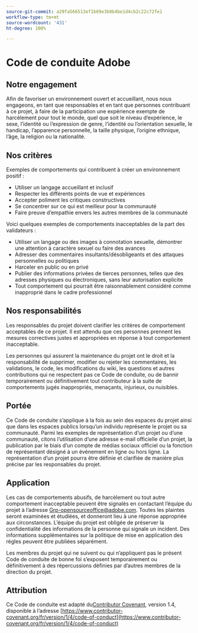 ```yaml
---
source-git-commit: a29fa566513ef1b69e3b0b4be1d4cb2c22c72fe1
workflow-type: tm+mt
source-wordcount: '431'
ht-degree: 100%

---
```

# Code de conduite Adobe

## Notre engagement

Afin de favoriser un environnement ouvert et accueillant, nous nous engageons, en tant que responsables et en tant que personnes contribuant à ce projet, à faire de la participation une expérience exempte de harcèlement pour tout le monde, quel que soit le niveau d’expérience, le sexe, l’identité ou l’expression de genre, l’identité ou l’orientation sexuelle, le handicap, l’apparence personnelle, la taille physique, l’origine ethnique, l’âge, la religion ou la nationalité.

## Nos critères

Exemples de comportements qui contribuent à créer un environnement positif :

* Utiliser un langage accueillant et inclusif
* Respecter les différents points de vue et expériences
* Accepter poliment les critiques constructives
* Se concentrer sur ce qui est meilleur pour la communauté
* Faire preuve d’empathie envers les autres membres de la communauté

Voici quelques exemples de comportements inacceptables de la part des validateurs :

* Utiliser un langage ou des images à connotation sexuelle, démontrer une attention à caractère sexuel ou faire des avances
* Adresser des commentaires insultants/désobligeants et des attaques personnelles ou politiques
* Harceler en public ou en privé
* Publier des informations privées de tierces personnes, telles que des adresses physiques ou électroniques, sans leur autorisation explicite
* Tout comportement qui pourrait être raisonnablement considéré comme inapproprié dans le cadre professionnel

## Nos responsabilités

Les responsables du projet doivent clarifier les critères de comportement acceptables de ce projet. Il est attendu que ces personnes prennent les mesures correctives justes et appropriées en réponse à tout comportement inacceptable.

Les personnes qui assurent la maintenance du projet ont le droit et la responsabilité de supprimer, modifier ou rejeter les commentaires, les validations, le code, les modifications du wiki, les questions et autres contributions qui ne respectent pas ce Code de conduite, ou de bannir temporairement ou définitivement tout contributeur à la suite de comportements jugés inappropriés, menaçants, injurieux, ou nuisibles.

## Portée

Ce Code de conduite s’applique à la fois au sein des espaces du projet ainsi que dans les espaces publics lorsqu’un individu représente le projet ou sa communauté. Parmi les exemples de représentation d’un projet ou d’une communauté, citons l’utilisation d’une adresse e-mail officielle d’un projet, la publication par le biais d’un compte de médias sociaux officiel ou la fonction de représentant désigné à un événement en ligne ou hors ligne. La représentation d’un projet pourra être définie et clarifiée de manière plus précise par les responsables du projet.

## Application

Les cas de comportements abusifs, de harcèlement ou tout autre comportement inacceptable peuvent être signalés en contactant l’équipe du projet à l’adresse Grp-opensourceoffice@adobe.com. Toutes les plaintes seront examinées et étudiées, et donneront lieu à une réponse appropriée aux circonstances. L’équipe du projet est obligée de préserver la confidentialité des informations de la personne qui signale un incident.
Des informations supplémentaires sur la politique de mise en application des règles peuvent être publiées séparément.

Les membres du projet qui ne suivent ou qui n’appliquent pas le présent Code de conduite de bonne foi s’exposent temporairement ou définitivement à des répercussions définies par d’autres membres de la direction du projet.

## Attribution

Ce Code de conduite est adapté du[Contributor Covenant](https://contributor-covenant.org), version 1.4,
disponible à l’adresse [https://www.contributor-covenant.org/fr/version/1/4/code-of-conduct](https://www.contributor-covenant.org/fr/version/1/4/code-of-conduct)
